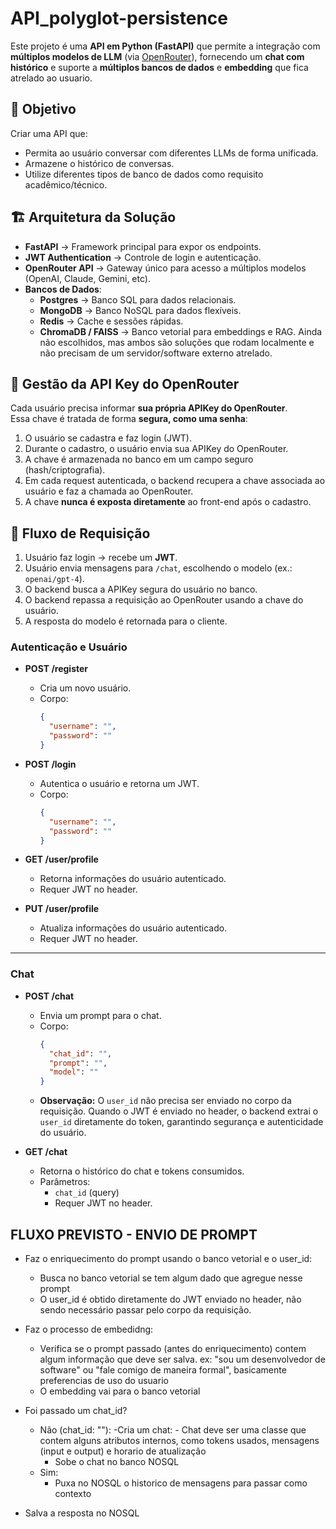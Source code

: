 # API_polyglot-persistence


Este projeto é uma **API em Python (FastAPI)** que permite a integração com **múltiplos modelos de LLM** (via [OpenRouter](https://openrouter.ai/)), fornecendo um **chat com histórico** e suporte a **múltiplos bancos de dados** e **embedding** que fica atrelado ao usuario.

## 🚀 Objetivo

Criar uma API que:
- Permita ao usuário conversar com diferentes LLMs de forma unificada.
- Armazene o histórico de conversas.
- Utilize diferentes tipos de banco de dados como requisito acadêmico/técnico.

## 🏗️ Arquitetura da Solução

- **FastAPI** → Framework principal para expor os endpoints.
- **JWT Authentication** → Controle de login e autenticação.
- **OpenRouter API** → Gateway único para acesso a múltiplos modelos (OpenAI, Claude, Gemini, etc).
- **Bancos de Dados**:
  - **Postgres** → Banco SQL para dados relacionais.
  - **MongoDB** → Banco NoSQL para dados flexíveis.
  - **Redis** → Cache e sessões rápidas.
  - **ChromaDB / FAISS** → Banco vetorial para embeddings e RAG. Ainda não escolhidos, mas ambos são soluções que rodam localmente e não precisam de um servidor/software externo atrelado.

## 🔑 Gestão da API Key do OpenRouter

Cada usuário precisa informar **sua própria APIKey do OpenRouter**.  
Essa chave é tratada de forma **segura, como uma senha**:

1. O usuário se cadastra e faz login (JWT).
2. Durante o cadastro, o usuário envia sua APIKey do OpenRouter.
3. A chave é armazenada no banco em um campo seguro (hash/criptografia).
4. Em cada request autenticada, o backend recupera a chave associada ao usuário e faz a chamada ao OpenRouter.
5. A chave **nunca é exposta diretamente** ao front-end após o cadastro.

## 📡 Fluxo de Requisição

1. Usuário faz login → recebe um **JWT**.
2. Usuário envia mensagens para `/chat`, escolhendo o modelo (ex.: `openai/gpt-4`).
3. O backend busca a APIKey segura do usuário no banco.
4. O backend repassa a requisição ao OpenRouter usando a chave do usuário.
5. A resposta do modelo é retornada para o cliente.

### Autenticação e Usuário

- **POST /register**
    - Cria um novo usuário.
    - Corpo:
      ```json
      {
        "username": "",
        "password": ""
      }
      ```

- **POST /login**
    - Autentica o usuário e retorna um JWT.
    - Corpo:
      ```json
      {
        "username": "",
        "password": ""
      }
      ```

- **GET /user/profile**
    - Retorna informações do usuário autenticado.
    - Requer JWT no header.

- **PUT /user/profile**
    - Atualiza informações do usuário autenticado.
    - Requer JWT no header.

---

### Chat

- **POST /chat**
    - Envia um prompt para o chat.
    - Corpo:
      ```json
      {
        "chat_id": "",
        "prompt": "",
        "model": ""
      }
      ```
    - **Observação:** O `user_id` não precisa ser enviado no corpo da requisição. Quando o JWT é enviado no header, o backend extrai o `user_id` diretamente do token, garantindo segurança e autenticidade do usuário.

- **GET /chat**
    - Retorna o histórico do chat e tokens consumidos.
    - Parâmetros:
      - `chat_id` (query)
      - Requer JWT no header.


## FLUXO PREVISTO - ENVIO DE PROMPT

- Faz o enriquecimento do prompt usando o banco vetorial e o user_id:
    - Busca no banco vetorial se tem algum dado que agregue nesse prompt
    - O user_id é obtido diretamente do JWT enviado no header, não sendo necessário passar pelo corpo da requisição.

- Faz o processo de embedidng:
    - Verifica se o prompt passado (antes do enriquecimento) contem algum informação que deve ser salva. ex: "sou um desenvolvedor de software" ou "fale comigo de maneira formal", basicamente preferencias de uso do usuario
    - O embedding vai para o banco vetorial

- Foi passado um chat_id?
    - Não (chat_id: ""):
        -Cria um chat:
            - Chat deve ser uma classe que contem alguns atributos internos, como tokens usados, mensagens (input e output) e horario de atualização
        - Sobe o chat no banco NOSQL
    - Sim:
        - Puxa no NOSQL o historico de mensagens para passar como contexto 

- Salva a resposta no NOSQL


